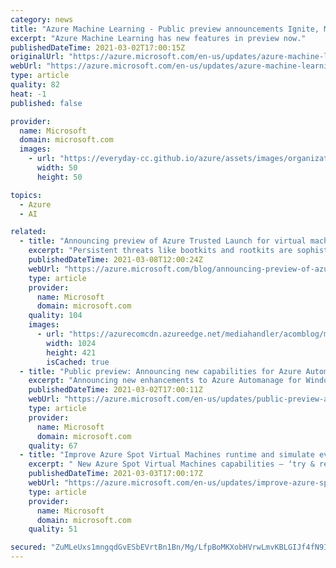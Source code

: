 ```yaml
---
category: news
title: "Azure Machine Learning - Public preview announcements Ignite, March 2021. "
excerpt: "Azure Machine Learning has new features in preview now."
publishedDateTime: 2021-03-02T17:00:15Z
originalUrl: "https://azure.microsoft.com/en-us/updates/azure-machine-learning-preview-announcements-ignite-march-2021/"
webUrl: "https://azure.microsoft.com/en-us/updates/azure-machine-learning-preview-announcements-ignite-march-2021/"
type: article
quality: 82
heat: -1
published: false

provider:
  name: Microsoft
  domain: microsoft.com
  images:
    - url: "https://everyday-cc.github.io/azure/assets/images/organizations/microsoft.com-50x50.jpg"
      width: 50
      height: 50

topics:
  - Azure
  - AI

related:
  - title: "Announcing preview of Azure Trusted Launch for virtual machines"
    excerpt: "Persistent threats like bootkits and rootkits are sophisticated malware types that run with the same kernel-mode privileges as the operating system they infect. "
    publishedDateTime: 2021-03-08T12:00:24Z
    webUrl: "https://azure.microsoft.com/blog/announcing-preview-of-azure-trusted-launch-for-virtual-machines/"
    type: article
    provider:
      name: Microsoft
      domain: microsoft.com
    quality: 104
    images:
      - url: "https://azurecomcdn.azureedge.net/mediahandler/acomblog/media/Default/blog/c28bd9a5-c6eb-4c8c-9537-066e8c75916c.png"
        width: 1024
        height: 421
        isCached: true
  - title: "Public preview: Announcing new capabilities for Azure Automanage"
    excerpt: "Announcing new enhancements to Azure Automanage for Windows Server and the expansion of Azure Automanage to Linux. "
    publishedDateTime: 2021-03-02T17:00:11Z
    webUrl: "https://azure.microsoft.com/en-us/updates/public-preview-announcing-new-capabilities-for-azure-automanage/"
    type: article
    provider:
      name: Microsoft
      domain: microsoft.com
    quality: 67
  - title: "Improve Azure Spot Virtual Machines runtime and simulate evictions with new features in public preview"
    excerpt: " New Azure Spot Virtual Machines capabilities – ‘try & restore’ and REST APIs to simulate VM evictions - are now in public preview. "
    publishedDateTime: 2021-03-03T17:00:17Z
    webUrl: "https://azure.microsoft.com/en-us/updates/improve-azure-spot-virtual-machines-runtime-and-simulate-evictions-with-new-features-in-public-preview/"
    type: article
    provider:
      name: Microsoft
      domain: microsoft.com
    quality: 51

secured: "ZuMLeUxs1mngqdGvESbEVrtBn1Bn/Mg/LfpBoMKXobHVrwLmvKBLGIJf4fN9IqVhLbfO37fN03CMAbMklCDdXd/NIW7ObI+yCBNEdTy9/0Rd8PUXlwq2JfLvTNWMDHOwmflzV5/WggdbuaL/fk4LAicPdZbJiztLusTjfahgUhk3SGz3+rPRYYLvfU+kfWyF19tVQ2vtgUDvv57zsikBDHFd1Nc9lsLBdizudgPO6zUeh8yFH1FiUgITGcaLO8WklXME2Lzy+51MGVU8Y1iPDPa7SvtNyu6hbJUm335P73SGciOobK/93Lyk8TenccTJ4Jy7PLR1qzwC5AAAJiRmgN2rj0QXywvHovAL6Tb6Oro=;3Uk9nFRePtNsnVHMqiI1oA=="
---
```


